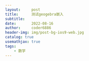 ```yaml
---
layout:     post
title:      测试geogebra嵌入
subtitle:   
date:       2022-08-16
author:     coder6886
header-img: img/post-bg-ios9-web.jpg
catalog: true
usemathjax: true
tags:
    - 数学
---
```

<meta name=viewport content="width=device-width,initial-scale=1">  
<meta charset="utf-8"/>
<script src="https://www.geogebra.org/apps/deployggb.js"></script>
<div id="ggb-element">
    <script src="https://www.geogebra.org/apps/deployggb.js">
        var params = {"appName": "graphing", "width": 800, "height": 600, "showToolBar": false, "showAlgebraInput": false, "showMenuBar": false };
        var applet = new GGBApplet(params, true);
        window.addEventListener("load", function() { 
            applet.inject('ggb-element');
        });
    </script>
</div> 
